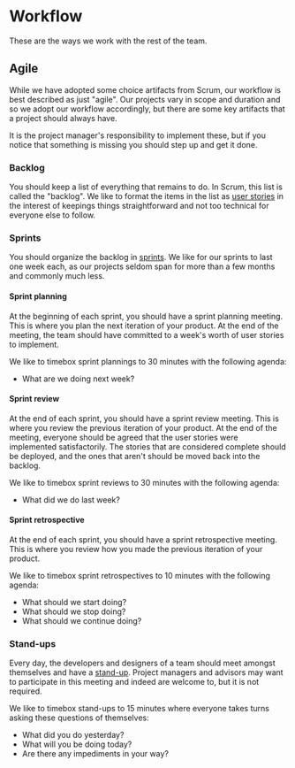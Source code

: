 # Workflow

These are the ways we work with the rest of the team.

## Agile

While we have adopted some choice artifacts from Scrum, our workflow is best described as
just "agile". Our projects vary in scope and duration and so we adopt our workflow accordingly,
but there are some key artifacts that a project should always have.

It is the project manager's responsibility to implement these, but if you notice that something
is missing you should step up and get it done.

### Backlog

You should keep a list of everything that remains to do. In Scrum, this list is called the "backlog". We like
to format the items in the list as [user stories](http://en.wikipedia.org/wiki/User_story) in the interest of
keepings things straightforward and not too technical for everyone else to follow.

### Sprints

You should organize the backlog in [sprints]('http://en.wikipedia.org/wiki/Scrum_(software_development)#Sprint').
We like for our sprints to last one week each, as our projects seldom span for more than a few months and
commonly much less.

#### Sprint planning

At the beginning of each sprint, you should have a sprint planning meeting. This is where you plan the next
iteration of your product. At the end of the meeting, the team should have committed to a week's worth of
user stories to implement.

We like to timebox sprint plannings to 30 minutes with the following agenda:

* What are we doing next week?

#### Sprint review

At the end of each sprint, you should have a sprint review meeting. This is where you review the previous
iteration of your product. At the end of the meeting, everyone should be agreed that the user stories were
implemented satisfactorily. The stories that are considered complete should be deployed, and the ones that
aren't should be moved back into the backlog.

We like to timebox sprint reviews to 30 minutes with the following agenda:

* What did we do last week?

#### Sprint retrospective

At the end of each sprint, you should have a sprint retrospective meeting. This is where you review how you
made the previous iteration of your product.

We like to timebox sprint retrospectives to 10 minutes with the following agenda:

* What should we start doing?
* What should we stop doing?
* What should we continue doing?

### Stand-ups

Every day, the developers and designers of a team should meet amongst themselves and have a
[stand-up](http://www.mountaingoatsoftware.com/agile/scrum/daily-scrum/). Project managers and advisors may
want to participate in this meeting and indeed are welcome to, but it is not required.

We like to timebox stand-ups to 15 minutes where everyone takes turns asking these questions of themselves:

* What did you do yesterday?
* What will you be doing today?
* Are there any impediments in your way?
